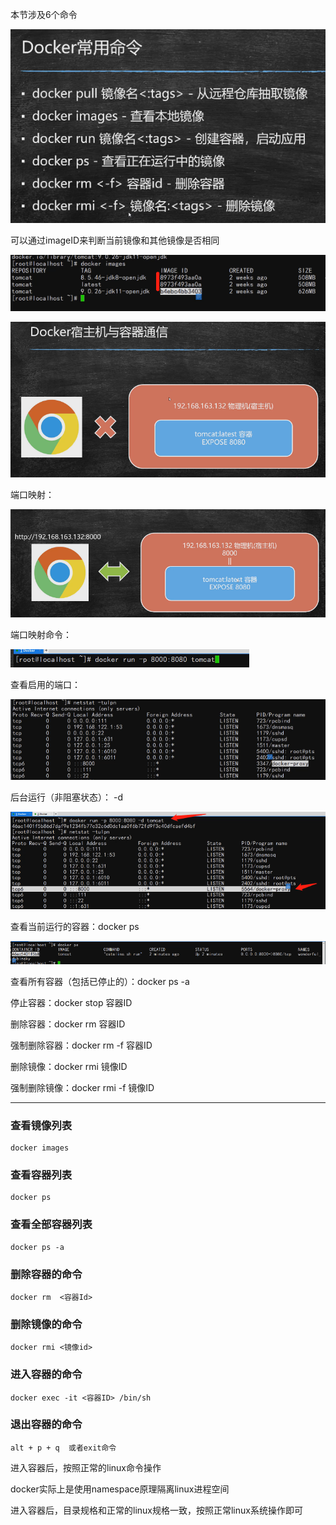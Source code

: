 本节涉及6个命令

![image-20201222065812067](images/image-20201222065812067.png)

可以通过imageID来判断当前镜像和其他镜像是否相同

![image-20201222072505941](images/image-20201222072505941.png)

![image-20201222072637776](images/image-20201222072637776.png)

端口映射：

![image-20201222072833463](images/image-20201222072833463.png)

端口映射命令：

![image-20201222073020259](images/image-20201222073020259.png)

查看启用的端口：

![image-20201222073128096](images/image-20201222073128096.png)

后台运行（非阻塞状态）： -d

![image-20201222073334679](images/image-20201222073334679.png)

查看当前运行的容器：docker  ps

![image-20201222073441615](images/image-20201222073441615.png)

查看所有容器（包括已停止的）：docker ps -a

停止容器：docker stop 容器ID

删除容器：docker rm 容器ID

强制删除容器：docker rm -f 容器ID

删除镜像：docker rmi 镜像ID

强制删除镜像：docker rmi -f 镜像ID


---
### 查看镜像列表

```shell
docker images
```



### 查看容器列表

```shell
docker ps
```

### 查看全部容器列表

```shell
docker ps -a
```

### 删除容器的命令

```shell
docker rm  <容器Id>
```

### 删除镜像的命令

```shell
docker rmi <镜像id>
```

### 进入容器的命令

```shell
docker exec -it <容器ID> /bin/sh
```

### 退出容器的命令

```shell
alt + p + q  或者exit命令
```



进入容器后，按照正常的linux命令操作

docker实际上是使用namespace原理隔离linux进程空间

进入容器后，目录规格和正常的linux规格一致，按照正常linux系统操作即可


